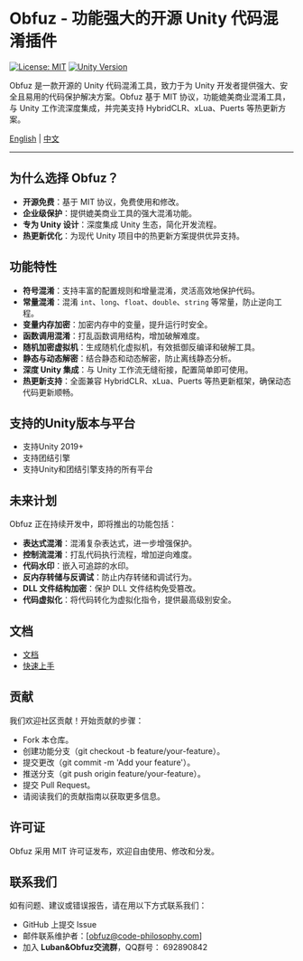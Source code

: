 # Obfuz - 功能强大的开源 Unity 代码混淆插件

[![License: MIT](https://img.shields.io/badge/License-MIT-yellow.svg)](https://opensource.org/licenses/MIT)
[![Unity Version](https://img.shields.io/badge/Unity-2019%2B-blue)](https://unity.com/)

Obfuz 是一款开源的 Unity 代码混淆工具，致力于为 Unity 开发者提供强大、安全且易用的代码保护解决方案。Obfuz 基于 MIT 协议，功能媲美商业混淆工具，与 Unity 工作流深度集成，并完美支持 HybridCLR、xLua、Puerts 等热更新方案。

[English](./README-EN.md) | [中文](./README.md)

---

## 为什么选择 Obfuz？

- **开源免费**：基于 MIT 协议，免费使用和修改。
- **企业级保护**：提供媲美商业工具的强大混淆功能。
- **专为 Unity 设计**：深度集成 Unity 生态，简化开发流程。
- **热更新优化**：为现代 Unity 项目中的热更新方案提供优异支持。

## 功能特性

- **符号混淆**：支持丰富的配置规则和增量混淆，灵活高效地保护代码。
- **常量混淆**：混淆 `int`、`long`、`float`、`double`、`string` 等常量，防止逆向工程。
- **变量内存加密**：加密内存中的变量，提升运行时安全。
- **函数调用混淆**：打乱函数调用结构，增加破解难度。
- **随机加密虚拟机**：生成随机化虚拟机，有效抵御反编译和破解工具。
- **静态与动态解密**：结合静态和动态解密，防止离线静态分析。
- **深度 Unity 集成**：与 Unity 工作流无缝衔接，配置简单即可使用。
- **热更新支持**：全面兼容 HybridCLR、xLua、Puerts 等热更新框架，确保动态代码更新顺畅。

## 支持的Unity版本与平台

- 支持Unity 2019+
- 支持团结引擎
- 支持Unity和团结引擎支持的所有平台

## 未来计划

Obfuz 正在持续开发中，即将推出的功能包括：

- **表达式混淆**：混淆复杂表达式，进一步增强保护。
- **控制流混淆**：打乱代码执行流程，增加逆向难度。
- **代码水印**：嵌入可追踪的水印。
- **反内存转储与反调试**：防止内存转储和调试行为。
- **DLL 文件结构加密**：保护 DLL 文件结构免受篡改。
- **代码虚拟化**：将代码转化为虚拟化指令，提供最高级别安全。

## 文档

- [文档](https://www.obfuz.com/)
- [快速上手](https://www.obfuz.com/docs/beginner/quick-start)

## 贡献

我们欢迎社区贡献！开始贡献的步骤：

- Fork 本仓库。
- 创建功能分支（git checkout -b feature/your-feature）。
- 提交更改（git commit -m 'Add your feature'）。
- 推送分支（git push origin feature/your-feature）。
- 提交 Pull Request。
- 请阅读我们的贡献指南以获取更多信息。

## 许可证

Obfuz 采用 MIT 许可证发布，欢迎自由使用、修改和分发。

## 联系我们

如有问题、建议或错误报告，请在用以下方式联系我们：

- GitHub 上提交 Issue
- 邮件联系维护者：[obfuz@code-philosophy.com]
- 加入 **Luban&Obfuz交流群**，QQ群号： 692890842
